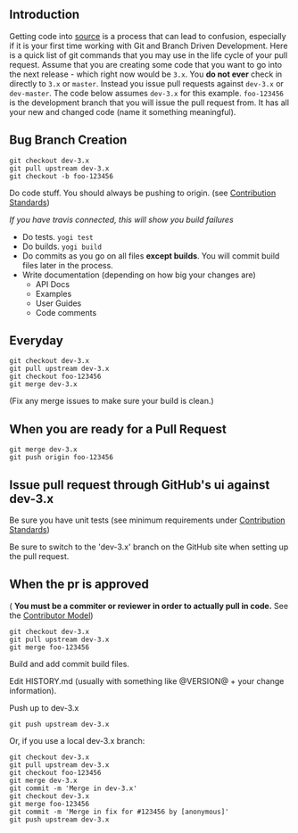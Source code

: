 Introduction
------------
Getting code into [source](https://github.com/yui/yui3) is a process that can lead to confusion, especially if it is your first time working with Git and Branch Driven Development. Here is a quick list of git commands that you may use in the life cycle of your pull request. Assume that you are creating some code that you want to go into the next release - which right now would be `3.x`. You **do not ever** check in directly to `3.x` or `master`. Instead you issue pull requests against `dev-3.x` or `dev-master`. The code below assumes `dev-3.x` for this example. `foo-123456` is the development branch that you will issue the pull request from. It has all your new and changed code (name it something meaningful).

Bug Branch Creation
-------------------

```
git checkout dev-3.x
git pull upstream dev-3.x
git checkout -b foo-123456
```

Do code stuff. You should always be pushing to origin.
(see [Contribution Standards](https://github.com/yui/yui3/wiki/Contribution-Standards)) 

_If you have travis connected, this will show you build failures_

* Do tests. `yogi test`
* Do builds. `yogi build`
* Do commits as you go on all files **except builds**.  You will commit build files later in the process.
* Write documentation (depending on how big your changes are)
   * API Docs
   * Examples
   * User Guides
   * Code comments



Everyday
--------

```
git checkout dev-3.x
git pull upstream dev-3.x
git checkout foo-123456
git merge dev-3.x
```

(Fix any merge issues to make sure your build is clean.)

When you are ready for a Pull Request
-------------------------------------

```
git merge dev-3.x
git push origin foo-123456
```

Issue pull request through GitHub's ui against dev-3.x
-------------------------------------------

Be sure you have unit tests (see minimum requirements under [Contribution Standards](https://github.com/yui/yui3/wiki/Contribution-Standards))

Be sure to switch to the 'dev-3.x' branch on the GitHub site when setting up the pull request.
 
When the pr is approved
-----------------------

( **You must be a commiter or reviewer in order to actually pull in code.** See the [Contributor Model](https://github.com/yui/yui3/wiki/Contributor-Model))

```
git checkout dev-3.x
git pull upstream dev-3.x
git merge foo-123456
```

Build and add commit build files.

Edit HISTORY.md (usually with something like @VERSION@ + your change information).

Push up to dev-3.x

`git push upstream dev-3.x`

Or, if you use a local dev-3.x branch:
```
git checkout dev-3.x
git pull upstream dev-3.x
git checkout foo-123456
git merge dev-3.x
git commit -m 'Merge in dev-3.x'
git checkout dev-3.x
git merge foo-123456
git commit -m 'Merge in fix for #123456 by [anonymous]'
git push upstream dev-3.x
```
